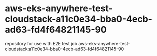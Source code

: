 # aws-eks-anywhere-test-cloudstack-a11c0e34-bba0-4ecb-ad63-fd4f64821145-90
repository for use with E2E test job aws-eks-anywhere-test-cloudstack:a11c0e34-bba0-4ecb-ad63-fd4f64821145-90
